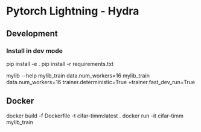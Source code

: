 # Pytorch Lightning - Hydra
## Development
### Install in dev mode
pip install -e .
pip install -r requirements.txt

mylib --help
mylib_train data.num_workers=16
mylib_train data.num_workers=16 trainer.deterministic=True +trainer.fast_dev_run=True

## Docker
docker build -f Dockerfile -t cifar-timm:latest .
docker run -it cifar-timm
mylib_train
